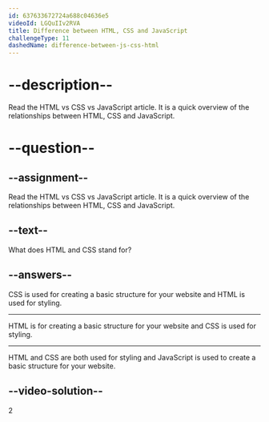 ```yaml
---
id: 637633672724a688c04636e5
videoId: LGQuIIv2RVA
title: Difference between HTML, CSS and JavaScript
challengeType: 11
dashedName: difference-between-js-css-html
---
```


# --description--

Read the HTML vs CSS vs JavaScript article. It is a quick overview of the relationships between HTML, CSS and JavaScript.

# --question--

## --assignment--

Read the HTML vs CSS vs JavaScript article. It is a quick overview of the relationships between HTML, CSS and JavaScript.
    
## --text--

What does HTML and CSS stand for?

## --answers--

CSS is used for creating a basic structure for your website and HTML is used for styling.

---

HTML is for creating a basic structure for your website and CSS is used for styling.

---

HTML and CSS are both used for styling and JavaScript is used to create a basic structure for your website.


## --video-solution--

2


